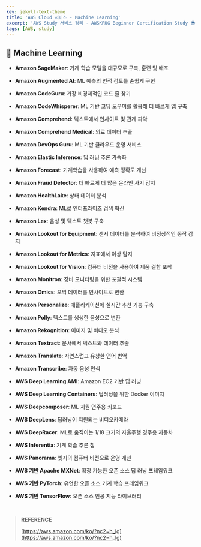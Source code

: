 ```yaml
---
key: jekyll-text-theme
title: 'AWS Cloud 서비스 - Machine Learning'
excerpt: 'AWS Study 서비스 정리 - AWSKRUG Beginner Certification Study 😎'
tags: [AWS, study] 
---
```


## :mag_right: Machine Learning

* **Amazon SageMaker**: 기계 학습 모델을 대규모로 구축, 훈련 및 배포

* **Amazon Augmented AI**: ML 예측의 인적 검토를 손쉽게 구현

* **Amazon CodeGuru**: 가장 비경제적인 코드 줄 찾기

* **Amazon CodeWhisperer**: ML 기반 코딩 도우미를 활용해 더 빠르게 앱 구축

* **Amazon Comprehend**: 텍스트에서 인사이트 및 관계 파악

* **Amazon Comprehend Medical**: 의료 데이터 추출

* **Amazon DevOps Guru**: ML 기반 클라우드 운영 서비스

* **Amazon Elastic Inference**: 딥 러닝 추론 가속화

* **Amazon Forecast**: 기계학습을 사용하여 예측 정확도 개선

* **Amazon Fraud Detector**: 더 빠르게 더 많은 온라인 사기 감지

* **Amazon HealthLake**: 상태 데이터 분석

* **Amazon Kendra**: ML로 엔터프라이즈 검색 혁신

* **Amazon Lex**:  음성 및 텍스트 챗봇 구축

* **Amazon Lookout for Equipment**: 센서 데이터를 분석하여 비정상적인 동작 감지

* **Amazon Lookout for Metrics**: 지표에서 이상 탐지

* **Amazon Lookout for Vision**: 컴퓨터 비전을 사용하여 제품 결함 포착

* **Amazon Monitron**: 장비 모니터링을 위한 포괄적 시스템

* **Amazon Omics**: 오믹 데이터를 인사이트로 변환

* **Amazon Personalize**: 애플리케이션에 실시간 추천 기능 구축

* **Amazon Polly**: 텍스트를 생생한 음성으로 변환

* **Amazon Rekognition**: 이미지 및 비디오 분석

* **Amazon Textract**: 문서에서 텍스트와 데이터 추출

* **Amazon Translate**: 자연스럽고 유창한 언어 번역

* **Amazon Transcribe**: 자동 음성 인식

* **AWS Deep Learning AMI**: Amazon EC2 기반 딥 러닝

* **AWS Deep Learning Containers**: 딥러닝을 위한 Docker 이미지

* **AWS Deepcomposer**: ML 지원 연주용 키보드

* **AWS DeepLens**: 딥러닝이 지원되는 비디오카메라

* **AWS DeepRacer**: ML로 움직이는 1/18 크기의 자율주행 경주용 자동차

* **AWS Inferentia**: 기계 학습 추론 칩

* **AWS Panorama**:  엣지의 컴퓨터 비전으로 운영 개선

* **AWS 기반 Apache MXNet**: 확장 가능한 오픈 소스 딥 러닝 프레임워크

* **AWS 기반 PyTorch**: 유연한 오픈 소스 기계 학습 프레임워크

* **AWS 기반 TensorFlow**: 오픈 소스 인공 지능 라이브러리



<br/>

> **REFERENCE**
>
> [https://aws.amazon.com/ko/?nc2=h_lg](https://aws.amazon.com/ko/?nc2=h_lg)